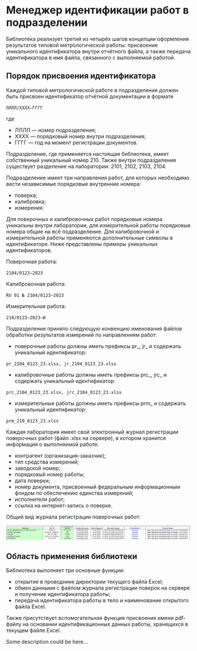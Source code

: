 # Менеджер идентификации работ в подразделении

Библиотека реализует третий из четырёх шагов концепции оформления результатов типовой метрологической работы: присвоение уникального идентификатора внутри отчётного файла, а также передача идентификатора в имя файла, связанного с выполняемой работой.

## Порядок присвоения идентификатора

Каждой типовой метрологической работе в подразделении должен быть присвоен идентификатор отчётной документации в формате 
```
ЛЛЛЛ/ХХХХ–ГГГГ
```
где 
- ЛЛЛЛ — номер подразделения;
- ХХХХ — порядковый номер внутри подразделения;
- ГГГГ — год на момент регистрации документов. 

Подразделение, где применяется настоящая библиотека, имеет собственный уникальный номер 210. 
Также внутри подразделения существует разделение на лаборатории: 2101, 2102, 2103, 2104.

Подразделение имеет три направления работ, для которых необходимо вести независимые порядковые внутренние номера:
- поверка;
- калибровка;
- измерения.

Для поверочных и калибровочных работ порядковые номера уникальны внутри лаборатории, для измерительной работы порядковые номера общие на всё подразделение. Для калибровочной и измерительной работы применяются дополнительные символы в идентификаторе. Ниже представлены примеры уникальных идентификаторов. 

Поверочная работа:
```
2104/0123–2023
```
Калибровочная работа:
```
RU 01 № 2104/0123–2023
```
Измерительная работа:
```
210/0123–2023–И 
```
Подразделение приняло следующую конвенцию именования файлов обработки результатов измерений по направлениям работ:
- поверочные работы должны иметь префиксы pr_, jr_ и содержать уникальный идентификатор:
```
pr_2104_0123_23.xlsx, jr_2104_0123_23.xlsx
```
- калибровочные работы должны иметь префиксы prc_, jrc_ и содержать уникальный идентификатор:
```
prс_2104_0123_23.xlsx, jrс_2104_0123_23.xlsx
```
- измерительные работы должны иметь префиксы prm_ и содержать уникальный идентификатор:
```
prm_210_0123_23.xlsx
```

Каждая лаборатория имеет свой электронный журнал регистрации поверочных работ (файл .xlsx на сервере), в котором хранится информация о выполняемой работе:
- контрагент (организация-заказчик);
- тип средства измерений;
- заводской номер;
- порядковый номер работы;
- дата поверки;
- номер документа, присвоенный федеральным информационным фондом по обеспечению единства измерений;
- исполнители работ;
- ссылка на интернет-запись о поверке.

Общий вид журнала регистрации поверочных работ:

![Title](https://github.com/akolodka/VBA/blob/main/resources/verifyingJournal.jpg)

## Область применения библиотеки

Библиотека выполняет три основные функции:
- открытие в проводнике директории текущего файла Excel;
- обмен данными с файлом журнала регистрации поверок на сервере и получение идентификатора работы;
- передача идентификатора работы в тело и наименование открытого файла Excel.

Также присутствует вспомогательная функция присвоения имени pdf-файлу на основании  идентификационных данных работы, хранящихся в текущем файле Excel.

Some description could be here...

